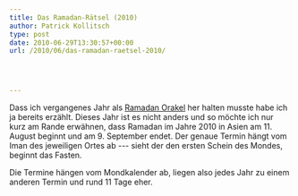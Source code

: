 ```yaml
---
title: Das Ramadan-Rätsel (2010)
author: Patrick Kollitsch
type: post
date: 2010-06-29T13:30:57+00:00
url: /2010/06/das-ramadan-raetsel-2010/




---
```

Dass ich vergangenes Jahr als [Ramadan Orakel][1] her halten musste habe ich ja bereits erzählt. Dieses Jahr ist es nicht anders und so möchte ich nur kurz am Rande erwähnen, dass Ramadan im Jahre 2010 in Asien am 11. August beginnt und am 9. September endet. Der genaue Termin hängt vom Iman des jeweiligen Ortes ab --- sieht der den ersten Schein des Mondes, beginnt das Fasten.

Die Termine hängen vom Mondkalender ab, liegen also jedes Jahr zu einem anderen Termin und rund 11 Tage eher.

 [1]: https://samui-samui.de/weblog/2009/08/das-ramadan-raetsel "Das Ramadan-Rätsel"